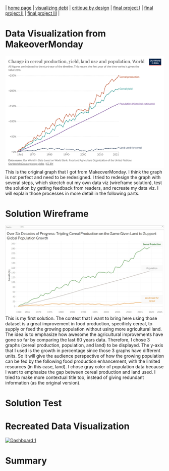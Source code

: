 | [home page](https://asuyanto.github.io/tswd-portfolio/) | [visualizing debt](visualizing-government-debt) | [critique by design](critique-by-design) | [final project I](final-project-part-one) | [final project II](final-project-part-two) | [final project III](final-project-part-three) |

# Data Visualization from MakeoverMonday
![GraphFromMakeoverMonday](index-of-cereal-production-yield-and-land-use.png)
This is the original graph that I got from MakeoverMonday. I think the graph is not perfect and need to be redesigned. I tried to redesign the graph with several steps, which skectch out my own data viz (wireframe solution), test the solution by getting feedback from readers, and recreate my data viz. I will explain those processes in more detail in the following parts.

# Solution Wireframe
![Wireframe](Wireframe_critiquebydesign.jpeg)
This is my first solution. The context that I want to bring here using those dataset is a great improvement in food production, specificly cereal, to supply or feed the growing population without using more agricultural land. The idea is to emphasize how awesome the agricultural improvements have gone so far by comparing the last 60 years data.
Therefore, I chose 3 graphs (cereal production, population, and land) to be displayed. The y-axis that I used is the growth in percentage since those 3 graphs have different units. So it will give the audience perspective of how the growing population can be fed by the following food production enhancement, with the limited resources (in this case, land). I chose gray color of population data because I want to emphasize the gap between cereal production and land used. I tried to make more contextual title too, instead of giving redundant information (as the original version).

# Solution Test
# Recreated Data Visualization
<div class='tableauPlaceholder' id='viz1706982747763' style='position: relative'><noscript><a href='#'><img alt='Dashboard 1 ' src='https:&#47;&#47;public.tableau.com&#47;static&#47;images&#47;Gl&#47;Globalcerealproduction&#47;Dashboard1&#47;1_rss.png' style='border: none' /></a></noscript><object class='tableauViz'  style='display:none;'><param name='host_url' value='https%3A%2F%2Fpublic.tableau.com%2F' /> <param name='embed_code_version' value='3' /> <param name='site_root' value='' /><param name='name' value='Globalcerealproduction&#47;Dashboard1' /><param name='tabs' value='no' /><param name='toolbar' value='yes' /><param name='static_image' value='https:&#47;&#47;public.tableau.com&#47;static&#47;images&#47;Gl&#47;Globalcerealproduction&#47;Dashboard1&#47;1.png' /> <param name='animate_transition' value='yes' /><param name='display_static_image' value='yes' /><param name='display_spinner' value='yes' /><param name='display_overlay' value='yes' /><param name='display_count' value='yes' /><param name='language' value='en-US' /><param name='filter' value='publish=yes' /></object></div>
<script type='text/javascript'>
  var divElement = document.getElementById('viz1706982747763');
  var vizElement = divElement.getElementsByTagName('object')[0];
  if ( divElement.offsetWidth > 800 ) { vizElement.style.width='1000px';vizElement.style.height='827px';} 
  else if ( divElement.offsetWidth > 500 ) { vizElement.style.width='1000px';vizElement.style.height='827px';} 
  else { vizElement.style.width='100%';vizElement.style.height='727px';}                     
  var scriptElement = document.createElement('script');                    
  scriptElement.src = 'https://public.tableau.com/javascripts/api/viz_v1.js';
  vizElement.parentNode.insertBefore(scriptElement, vizElement);               
</script>

# Summary
